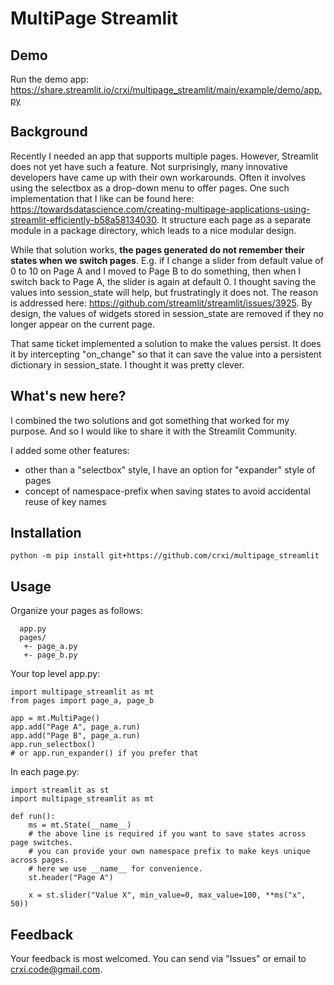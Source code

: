 # MultiPage Streamlit

## Demo
Run the demo app: https://share.streamlit.io/crxi/multipage_streamlit/main/example/demo/app.py

## Background
Recently I needed an app that supports multiple pages. However, Streamlit does not yet have such a feature.
Not surprisingly, many innovative developers have came up with their own workarounds. Often it involves using
the selectbox as a drop-down menu to offer pages. One such implementation that I like can be found here:
https://towardsdatascience.com/creating-multipage-applications-using-streamlit-efficiently-b58a58134030.
It structure each page as a separate module in a package directory, which leads to a nice modular design.

While that solution works, **the pages generated do not remember their states when we switch pages**. E.g. if I
change a slider from default value of 0 to 10 on Page A and I moved to Page B to do something, then when I
switch back to Page A, the slider is again at default 0. I thought saving the values into session_state will
help, but frustratingly it does not. The reason is addressed here: https://github.com/streamlit/streamlit/issues/3925.
By design, the values of widgets stored in session_state are removed if they no longer appear on the current page.

That same ticket implemented a solution to make the values persist. It does it by intercepting "on_change"
so that it can save the value into a persistent dictionary in session_state. I thought it was pretty clever.

## What's new here?
I combined the two solutions and got something that worked for my purpose. And so I would like to
share it with the Streamlit Community.

I added some other features:
- other than a "selectbox" style, I have an option for "expander" style of pages
- concept of namespace-prefix when saving states to avoid accidental reuse of key names


## Installation
```
python -m pip install git+https://github.com/crxi/multipage_streamlit
```

## Usage
Organize your pages as follows:
```
  app.py
  pages/
   +- page_a.py
   +- page_b.py
```

Your top level app.py:
```
import multipage_streamlit as mt
from pages import page_a, page_b

app = mt.MultiPage()
app.add("Page A", page_a.run)
app.add("Page B", page_a.run)
app.run_selectbox()
# or app.run_expander() if you prefer that 
```

In each page.py:
```
import streamlit as st
import multipage_streamlit as mt

def run():
    ms = mt.State(__name__)
    # the above line is required if you want to save states across page switches.
    # you can provide your own namespace prefix to make keys unique across pages.
    # here we use __name__ for convenience.
    st.header("Page A")
    
    x = st.slider("Value X", min_value=0, max_value=100, **ms("x", 50))
```

## Feedback
Your feedback is most welcomed. You can send via "Issues" or email to crxi.code@gmail.com.
